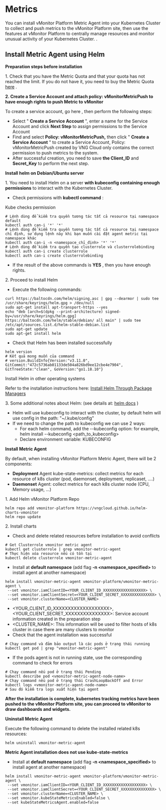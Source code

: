 # Metrics

You can install vMonitor Platform Metric Agent into your Kubernetes Cluster to collect and push metrics to the vMonitor Platform site, then use the features at vMonitor Platform to centrally manage resources and monitor unusual activity of your Kubernetes Cluster. .

## **Install Metric Agent using Helm** <a href="#metrics-caidatmetricagentsudunghelm" id="metrics-caidatmetricagentsudunghelm"></a>

**Preparation steps before installation**

1\. Check that you have the Metric Quota and that your quota has not reached the limit. If you do not have it, you need to buy the Metric Quota [here](https://docs.vngcloud.vn/pages/viewpage.action?pageId=31555658) .

**2. Create a Service Account and attach policy: vMonitorMetricPush to have enough rights to push Metric to vMonitor**

To create a service account, go here [,](https://iam.console.vngcloud.vn/service-accounts) then perform the following steps:

* Select " **Create a Service Account** ", enter a name for the Service Account and click **Next Step** to assign permissions to the Service Account
* Find and select **Policy: vMonitorMetricPush,** then click " **Create a Service Account** " to create a Service Account, Policy: vMonitorMetricPush created by VNG Cloud only contains the correct permission to push metrics to the system.
* After successful creation, you need to save **the Client\_ID** and **Secret\_Key** to perform the next step.

**Install helm on Debian/Ubuntu server**

1\. You need to install Helm on a server **with kubeconfig containing enough permissions** to interact with the Kubernetes Cluster.

* Check permissions with **kubectl command** :

Kube checks permission

```
# Lệnh dùng để kiểm tra quyền tương tác tất cả resource tại namespace default
kubectl auth can-i '*' '*'
# Lệnh dùng để kiểm tra quyền tương tác tất cả resource tại namespace chỉ định, sử dụng lệnh này khi bạn muốn cài đặt agent metric tại namespace khác
kubectl auth can-i -n <namespace_chỉ_định> '*' '*'
# Lệnh dùng để kiểm tra quyền tạo clusterrole và clusterrolebinding
kubectl auth can-i create clusterrole
kubectl auth can-i create clusterrolebinding
```

* If the result of the above commands is **YES** , then you have enough rights.

2\. Proceed to install Helm

* Execute the following commands:

```
curl https://baltocdn.com/helm/signing.asc | gpg --dearmor | sudo tee /usr/share/keyrings/helm.gpg > /dev/null 
sudo apt-get install apt-transport-https --yes 
echo "deb [arch=$(dpkg --print-architecture) signed-by=/usr/share/keyrings/helm.gpg] https://baltocdn.com/helm/stable/debian/ all main" | sudo tee /etc/apt/sources.list.d/helm-stable-debian.list 
sudo apt-get update 
sudo apt-get install helm 
```

* Check that Helm has been installed successfully

```
helm version
# Kết quả mong muốn của command 
# version.BuildInfo{Version:"v3.11.0", GitCommit:"472c5736ab01133de504a826bd9ee12cbe4e7904", GitTreeState:"clean", GoVersion:"go1.18.10"}
```

Install Helm in other operating systems

Refer to the installation instructions here: [Install Helm Through Package Managers](https://helm.sh/docs/intro/install/#through-package-managers)

3\. Some additional notes about Helm: (see details at: [helm docs](https://helm.sh/docs/helm/helm/) )

* Helm will use kubeconfig to interact with the cluster, by default helm will use config in the path: "\~/.kube/config"
* If we need to change the path to kubeconfig we can use 2 ways:
  * For each helm command, add the --kubeconfig option: for example, helm install --kubeconfig \<path\_to\_kubeconfig>
  * Declare environment variable: KUBECONFIG

**Install Metric Agent**

By default, when installing vMonitor Platform Metric Agent, there will be 2 components:

* **Deployment** Agent kube-state-metrics: collect metrics for each resource of k8s cluster (pod, daemonset, deployment, replicaset, ....)
* **Daemonset** Agent: collect metrics for each k8s cluster node (CPU, Memory usage, ...)

1\. Add Helm vMonitor Platform Repo

```
helm repo add vmonitor-platform https://vngcloud.github.io/helm-charts-vmonitor
helm repo update
```

2\. Install charts

* Check and delete related resources before installation to avoid conflicts

```
# Get Clusterrole vmonitor metric agent
kubectl get clusterrole | grep vmonitor-metric-agent
# Thực hiện xóa resource nếu có tồn tại
kubectl delete clusterrole vmonitor-metric-agent
```

* Install at **default namespace** (add flag **-n \<namespace\_specified>** to install agent at another namespace)

```
helm install vmonitor-metric-agent vmonitor-platform/vmonitor-metric-agent \
 --set vmonitor.iamClientID=<YOUR_CLIENT_ID_XXXXXXXXXXXXXXXXXXX> \
 --set vmonitor.iamClientSecret=<YOUR_CLIENT_SECRET_XXXXXXXXXXXXXXX> \
 --set vmonitor.clusterName=<CLUSTER_NAME> 
```

* \<YOUR\_CLIENT\_ID\_XXXXXXXXXXXXXXXXXXX>, \<YOUR\_CLIENT\_SECRET\_XXXXXXXXXXXXXXX>: Service account information created in the preparation step
* \<CLUSTER\_NAME>: This information will be used to filter hosts of k8s cluster in case there are many clusters to monitor
* Check that the agent installation was successful

```
# Chạy command và đảm bảo output là các pods ở trạng thái running
kubectl get pod | grep "vmonitor-metric-agent"
```

* If the pods agent is not in running state, use the corresponding command to check for errors

```
# Chạy command nếu pod ở trạng thái Pending
kubectl describe pod <vmonitor-metric-agent-node-name>
# Chạy command nếu pod ở trạng thái CrashLoopBackOff and Error
kubectl logs <vmonitor-metric-agent-node-name>
# Sau đó kiểm tra logs xuất hiện tại agent
```

**After the installation is complete, kubernetes tracking metrics have been pushed to the vMonitor Platform site, you can proceed to vMonitor to draw dashboards and widgets.**

**Uninstall Metric Agent**

Execute the following command to delete the installed related k8s resources:

```
helm uninstall vmonitor-metric-agent
```

**Metric Agent installation does not use kube-state-metrics**

* Install at **default namespace** (add flag **-n \<namespace\_specified>** to install agent at another namespace)

```
helm install vmonitor-metric-agent vmonitor-platform/vmonitor-metric-agent \
 --set vmonitor.iamClientID=<YOUR_CLIENT_ID_XXXXXXXXXXXXXXXXXXX> \
 --set vmonitor.iamClientSecret=<YOUR_CLIENT_SECRET_XXXXXXXXXXXXXXX> \
 --set vmonitor.clusterName=<CLUSTER_NAME> \
 --set vmonitor.kubeStateMetricsEnabled=false \
 --set kubeStateMetricsAgent.enabled=false 
```
